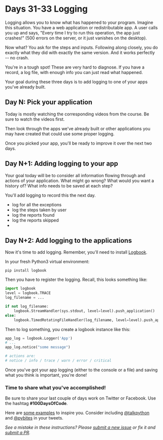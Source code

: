 # Days 31-33 Logging

Logging allows you to know what has happened to your program. Imagine this situation. You have a web application or redistributable app. A user calls you up and says, "Every time I try to run this operation, the app just crashes!" (500 errors on the server, or it just vanishes on the desktop).

Now what? You ask for the steps and inputs. Following along closely, you do exactly what they did with exactly the same version. And it works perfectly -- no crash.

You're in a tough spot! These are very hard to diagnose. If you have a record, a log file, with enough info you can just read what happened.

Your goal during these three days is to add logging to one of your apps you've already built.

## Day N: Pick your application

Today is mostly watching the corresponding videos from the course. Be sure to watch the videos first.

Then look through the apps we've already built or other applications you may have created that could use some proper logging.

Once you picked your app, you'll be ready to improve it over the next two days.

## Day N+1: Adding logging to your app

Your goal today will be to consider all information flowing through and actions of your application. What might go wrong? What would you want a history of? What info needs to be saved at each step?

You'll add logging to record this the next day.

- log for all the exceptions
- log the steps taken by user
- log the reports found
- log the reports skipped
-

## Day N+2: Add logging to the applications

Now it's time to add logging. Remember, you'll need to install [Logbook](https://logbook.readthedocs.io/en/stable/).

In your fresh Python3 virtual environment:

`pip install logbook`

Then you have to register the logging. Recall, this looks something like:

```python
import logbook
level = logbook.TRACE
log_filename = ...

if not log_filename:
    logbook.StreamHandler(sys.stdout, level=level).push_application()
else:
    logbook.TimedRotatingFileHandler(log_filename, level=level).push_application()

```

Then to log something, you create a logbook instance like this:

```python
app_log = logbook.Logger('App')
# ...
app_log.notice("some message")

# actions are:
# notice / info / trace / warn / error / critical
```

Once you've got your app logging (either to the console or a file) and saving what you think is important, you're done!

### Time to share what you've accomplished!

Be sure to share your last couple of days work on Twitter or Facebook. Use the hashtag **#100DaysOfCode**.

Here are [some examples](https://twitter.com/search?q=%23100DaysOfCode) to inspire you. Consider including [@talkpython](https://twitter.com/talkpython) and [@pybites](https://twitter.com/pybites) in your tweets.

_See a mistake in these instructions? Please [submit a new issue](https://github.com/talkpython/100daysofcode-with-python-course/issues) or fix it and [submit a PR](https://github.com/talkpython/100daysofcode-with-python-course/pulls)._

